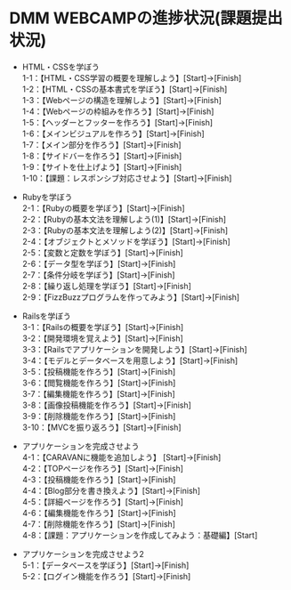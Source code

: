 DMM WEBCAMPの進捗状況(課題提出状況)
=====

- HTML・CSSを学ぼう  
	1-1：【HTML・CSS学習の概要を理解しよう】[Start]→[Finish]  
	1-2：【HTML・CSSの基本書式を学ぼう】[Start]→[Finish]  
	1-3：【Webページの構造を理解しよう】[Start]→[Finish]  
	1-4：【Webページの枠組みを作ろう】[Start]→[Finish]  
	1-5：【ヘッダーとフッターを作ろう】[Start]→[Finish]  
	1-6：【メインビジュアルを作ろう】[Start]→[Finish]  
	1-7：【メイン部分を作ろう】[Start]→[Finish]  
	1-8：【サイドバーを作ろう】[Start]→[Finish]  
	1-9：【サイトを仕上げよう】[Start]→[Finish]  
	1-10：【課題：レスポンシブ対応させよう】[Start]→[Finish]  

- Rubyを学ぼう  
	2-1：【Rubyの概要を学ぼう】[Start]→[Finish]  
	2-2：【Rubyの基本文法を理解しよう(1)】[Start]→[Finish]  
	2-3：【Rubyの基本文法を理解しよう(2)】[Start]→[Finish]  
	2-4：【オブジェクトとメソッドを学ぼう】[Start]→[Finish]  
	2-5：【変数と定数を学ぼう】[Start]→[Finish]  
	2-6：【データ型を学ぼう】[Start]→[Finish]  
	2-7：【条件分岐を学ぼう】[Start]→[Finish]  
	2-8：【繰り返し処理を学ぼう】[Start]→[Finish]  
	2-9：【FizzBuzzプログラムを作ってみよう】[Start]→[Finish]  

- Railsを学ぼう  
	3-1：【Railsの概要を学ぼう】[Start]→[Finish]  
	3-2：【開発環境を覚えよう】[Start]→[Finish]  
	3-3：【Railsでアプリケーションを開発しよう】[Start]→[Finish]  
	3-4：【モデルとデータベースを用意しよう】[Start]→[Finish]  
	3-5：【投稿機能を作ろう】[Start]→[Finish]  
	3-6：【閲覧機能を作ろう】[Start]→[Finish]  
	3-7：【編集機能を作ろう】[Start]→[Finish]  
	3-8：【画像投稿機能を作ろう】[Start]→[Finish]  
	3-9：【削除機能を作ろう】[Start]→[Finish]  
	3-10：【MVCを振り返ろう】[Start]→[Finish]  

- アプリケーションを完成させよう  
	4-1：【CARAVANに機能を追加しよう】 [Start]→[Finish]  
	4-2：【TOPページを作ろう】[Start]→[Finish]  
	4-3：【投稿機能を作ろう】[Start]→[Finish]  
	4-4：【Blog部分を書き換えよう】[Start]→[Finish]  
	4-5：【詳細ページを作ろう】[Start]→[Finish]  
	4-6：【編集機能を作ろう】[Start]→[Finish]  
	4-7：【削除機能を作ろう】[Start]→[Finish]  
	4-8：【課題：アプリケーションを作成してみよう：基礎編】[Start]  

- アプリケーションを完成させよう2  
	5-1：【データベースを学ぼう】[Start]→[Finish]  
	5-2：【ログイン機能を作ろう】[Start]→[Finish]  